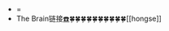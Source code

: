 - =
- The Brain链接[☎️](brain://api.thebrain.com/g7PXu0IyM0ucARb24SvxiA/yKxyJLwX1ku6iZR5W-cl6A/%E4%BA%BA%E5%8F%A3)🍀🍀🍀🍀🍀🍀🍀🍀🍀🍀[[hongse]]
